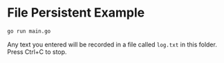 # File Persistent Example

```bash
go run main.go
```

Any text you entered will be recorded in a file called `log.txt` in this folder. Press Ctrl+C to stop.

